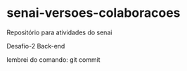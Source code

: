 # senai-versoes-colaboracoes
Repositório para atividades do senai

Desafio-2 
Back-end

lembrei do comando: git commit